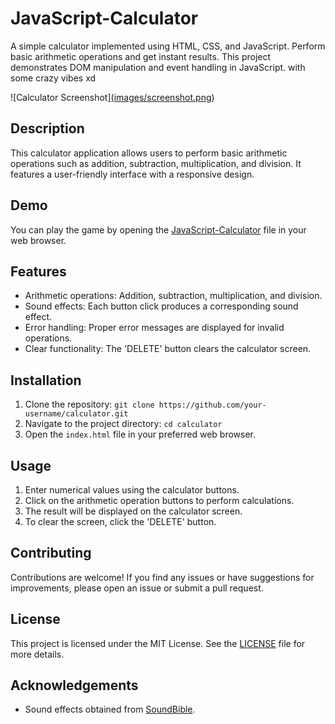 # JavaScript-Calculator

A simple calculator implemented using HTML, CSS, and JavaScript. Perform basic arithmetic operations and get instant results. This project demonstrates DOM manipulation and event handling in JavaScript. with some crazy vibes xd 

![Calculator Screenshot][(images/screenshot.png](https://github.com/Xaizen-yota/JavaScript-Calculator/blob/main/Screenshot.png))

## Description

This calculator application allows users to perform basic arithmetic operations such as addition, subtraction, multiplication, and division. It features a user-friendly interface with a responsive design.

## Demo

You can play the game by opening the [JavaScript-Calculator](https://xaizen-yota.github.io/JavaScript-Calculator/) file in your web browser.

## Features

- Arithmetic operations: Addition, subtraction, multiplication, and division.
- Sound effects: Each button click produces a corresponding sound effect.
- Error handling: Proper error messages are displayed for invalid operations.
- Clear functionality: The 'DELETE' button clears the calculator screen.


## Installation

1. Clone the repository: `git clone https://github.com/your-username/calculator.git`
2. Navigate to the project directory: `cd calculator`
3. Open the `index.html` file in your preferred web browser.

## Usage

1. Enter numerical values using the calculator buttons.
2. Click on the arithmetic operation buttons to perform calculations.
3. The result will be displayed on the calculator screen.
4. To clear the screen, click the 'DELETE' button.

## Contributing

Contributions are welcome! If you find any issues or have suggestions for improvements, please open an issue or submit a pull request.

## License

This project is licensed under the MIT License. See the [LICENSE](LICENSE) file for more details.

## Acknowledgements

- Sound effects obtained from [SoundBible](https://soundbible.com/).

